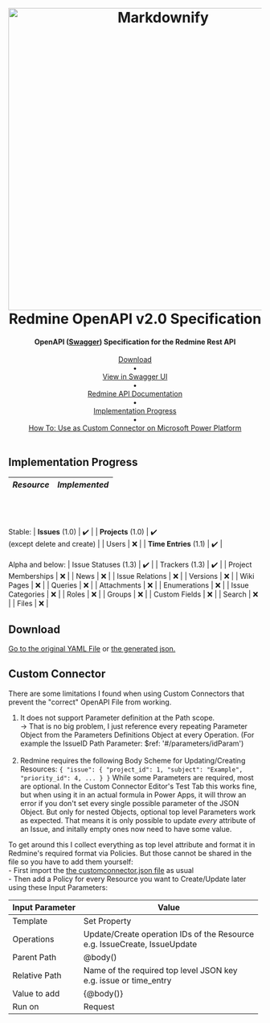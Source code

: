

<h1 align="center">
  <br>
  <a href="https://github.com/Lerrrtaste/redmine-openapi-specification/blob/main/redlab_openapi_logo.png?raw=true"><img src="https://user-images.githubusercontent.com/22920627/112852229-0655e800-90ac-11eb-819f-15e7d9096ecb.png" alt="Markdownify" width="600"></a>
  <br>
  Redmine OpenAPI v2.0 Specification
  <br>
</h1>

<h4 align="center">OpenAPI (<a href="https://swagger.io/">Swagger</a>) Specification for the Redmine Rest API</h4>



<p align="center">
  <a href="#download">Download</a> <br>•<br>
  <a href="https://petstore.swagger.io/?url=https%3A%2F%2Fraw.githubusercontent.com%2FLerrrtaste%2Fredmine-openapi-specification%2Fmain%2Fredmine_openapi.yaml">View in Swagger UI</a><br> •<br>
  <a href="https://www.redmine.org/projects/redmine/wiki/Rest_api">Redmine API Documentation</a> <br>•<br>
  <a href="#implementation-progress">Implementation Progress</a> <br>•<br>
  <a href="#custom-connector">How To: Use as Custom Connector on Microsoft Power Platform</a> <br><br>
</p>

## Implementation Progress
| *Resource<br><br>*                      |          *Implemented<br><br>*         |
|:-----------------------------:|:----------------------------:|
<br><br>Stable:
| **Issues** (1.0)                  |               :heavy_check_mark:	              |
| **Projects** (1.0)                | :heavy_check_mark:<br>(except delete and create) |
| Users                         |               ❌              |
| **Time Entries** (1.1)            |               :heavy_check_mark:              |
<br><br>Alpha and below:
| Issue Statuses (1.3)          |               :heavy_check_mark:              |
| Trackers (1.3)                |               :heavy_check_mark:              |
| Project Memberships           |               ❌              |
| News                          |               ❌              |
| Issue Relations               |               ❌              |
| Versions                      |               ❌              |
| Wiki Pages                    |               ❌              |
| Queries                       |               ❌              |
| Attachments                   |               ❌              |
| Enumerations                  |               ❌              |
| Issue Categories              |               ❌              |
| Roles                         |               ❌              |
| Groups                        |               ❌              |
| Custom Fields                 |               ❌              |
| Search                        |               ❌              |
| Files                         |               ❌              |

## Download
[Go to the original YAML File](https://github.com/Lerrrtaste/redmine-openapi-specification/blob/dc9e239b80dd68d4fc57fb1e620a709fec0e76f6/redmine_openapi.yaml)
or
[the generated json.](https://github.com/Lerrrtaste/redmine-openapi-specification/blob/dc9e239b80dd68d4fc57fb1e620a709fec0e76f6/redmine_openapi.json) 

## Custom Connector
There are some limitations I found when using Custom Connectors that prevent the "correct" OpenAPI File from working.
1. It does not support Parameter definition at the Path scope.<br>-> That is no big problem, I just reference every repeating Parameter Object from the Parameters Definitions Object at every Operation. (For example the IssueID Path Parameter: $ref: '#/parameters/idParam')<br><br>
2. Redmine requires the following Body Scheme for Updating/Creating Resources:  `{
  "issue": {
    "project_id": 1,
    "subject": "Example",
    "priority_id": 4,
    ...
  }
}` While some Parameters are required, most are optional. In the Custom Connector Editor's Test Tab this works fine, but when using it in an actual formula in Power Apps, it will throw an error if you don't set every single possible parameter of the JSON Object. But only for nested Objects, optional top level Parameters work as expected.  That means it is only possible to update *every* attribute of an Issue, and initally empty ones now need to have some value.

To get around this I collect everything as top level attribute and format it in Redmine's required format via Policies. But those cannot be shared in the file so you have to add them yourself:<br>- First import the [the customconnector.json file](https://github.com/Lerrrtaste/redmine-openapi-specification/blob/cef4523fe424ad3558504bccab0f1cfd094ee3b8/custom_connector/redmine_openapi_customconnector.json) as usual<br>- Then add a Policy for every Resource you want to Create/Update later using these Input Parameters:

| Input Parameter | Value                                                                     |
|-----------------|---------------------------------------------------------------------------|
| Template        | Set Property                                                              |
| Operations      | Update/Create operation IDs of the Resource<br>e.g. IssueCreate, IssueUpdate |
| Parent Path     | @body()                                                                   |
| Relative Path   | Name of the required top level JSON key <br>e.g. issue or time_entry                          |
| Value to add    | {@body()}                                                                 |
| Run on          | Request                                                                   |
